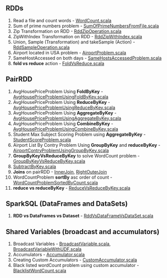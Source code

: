 ## RDDs
1. Read a file and count words - [WordCount.scala](https://github.com/thedevd/techBlog/blob/master/sparkexamples/src/main/scala/com/thedevd/sparkexamples/rdd/WordCount.scala)
2. Sum of prime numbers problem - [SumOfPrimeNumbersFromFile.scala](https://github.com/thedevd/techBlog/blob/master/sparkexamples/src/main/scala/com/thedevd/sparkexamples/rdd/SumOfPrimeNumbersFromFile.scala)
3. Zip Transformation on RDD - [RddZipOperation.scala](https://github.com/thedevd/techBlog/blob/master/sparkexamples/src/main/scala/com/thedevd/sparkexamples/rdd/RddZipOperation.scala)
4. ZipWithIndex Transformation on RDD - [RddZipWithIndex.scala](https://github.com/thedevd/techBlog/blob/master/sparkexamples/src/main/scala/com/thedevd/sparkexamples/rdd/RddZipWithIndex.scala)
5. Union, Sample (Transformation) and takeSample (Action) - [RddSampleOperation.scala](https://github.com/thedevd/techBlog/blob/master/sparkexamples/src/main/scala/com/thedevd/sparkexamples/rdd/RddSampleOperation.scala)
6. Airport located in USA problem - [AirportProblem.scala](https://github.com/thedevd/techBlog/blob/master/sparkexamples/src/main/scala/com/thedevd/sparkexamples/rdd/AirportProblem.scala)
7. SameHostAccessed on both days - [SameHostsAccessedProblem.scala](https://github.com/thedevd/techBlog/blob/master/sparkexamples/src/main/scala/com/thedevd/sparkexamples/rdd/SameHostsAccessedProblem.scala)
8. **fold vs reduce** action - [FoldVsReduce.scala](https://github.com/thedevd/techBlog/blob/master/sparkexamples/src/main/scala/com/thedevd/sparkexamples/differences/FoldVsReduce.scala)

## PairRDD
1. AvgHousePriceProblem Using **FoldByKey** - [AvgHousePriceProblemUsingFoldByKey.scala](https://github.com/thedevd/techBlog/blob/master/sparkexamples/src/main/scala/com/thedevd/sparkexamples/pairRdd/aggregates/AvgHousePriceProblemUsingFoldByKey.scala)
2. AvgHousePriceProblem Using **ReduceByKey** - [AvgHousePriceProblemUsingReduceByKey.scala](https://github.com/thedevd/techBlog/blob/master/sparkexamples/src/main/scala/com/thedevd/sparkexamples/pairRdd/aggregates/AvgHousePriceProblemUsingReduceByKey.scala)
3. AvgHousePriceProblem Using **AggregateByKey** - [AvgHousePriceProblemUsingAggregateByKey.scala](https://github.com/thedevd/techBlog/blob/master/sparkexamples/src/main/scala/com/thedevd/sparkexamples/pairRdd/aggregates/AvgHousePriceProblemUsingAggregateByKey.scala)  
4. AvgHousePriceProblem Using **CombineByKey** - [AvgHousePriceProblemUsingCombineByKey.scala](https://github.com/thedevd/techBlog/blob/master/sparkexamples/src/main/scala/com/thedevd/sparkexamples/pairRdd/aggregates/AvgHousePriceProblemUsingCombineByKey.scala) 
5. Student Max Subject Scoring Problem using **AggregateByKey** - [StudentScoreProblem.scala](https://github.com/thedevd/techBlog/blob/master/sparkexamples/src/main/scala/com/thedevd/sparkexamples/pairRdd/aggregates/StudentScoreProblem.scala)
6. Airport List By Contry Problem Using **GroupByKey** and **reduceByKey** - [AirportContryProblemUsingGroupByKey.scala](https://github.com/thedevd/techBlog/blob/master/sparkexamples/src/main/scala/com/thedevd/sparkexamples/pairRdd/groupByKey/AirportContryProblemUsingGroupByKey.scala)
7. **GroupByKeyVsReduceByKey** to solve WordCount problem - [GroupByKeyVsReduceByKey.scala](https://github.com/thedevd/techBlog/blob/master/sparkexamples/src/main/scala/com/thedevd/sparkexamples/pairRdd/groupByKey/GroupByKeyVsReduceByKey.scala)
8. [SubtractByKey.scala](https://github.com/thedevd/techBlog/blob/master/sparkexamples/src/main/scala/com/thedevd/sparkexamples/pairRdd/SubtractByKey.scala)
9. **Joins** on pairRDD - [InnerJoin](https://github.com/thedevd/techBlog/blob/master/sparkexamples/src/main/scala/com/thedevd/sparkexamples/pairRdd/join/InnerJoinOnRdd.scala), [RightOuterJoin](https://github.com/thedevd/techBlog/blob/master/sparkexamples/src/main/scala/com/thedevd/sparkexamples/pairRdd/join/RightOuterJoinOnRdd.scala)
10. WordCountProblem **sortBy** asc order of count - [WordCountProblemSortedByCount.scala](https://github.com/thedevd/techBlog/blob/master/sparkexamples/src/main/scala/com/thedevd/sparkexamples/pairRdd/sort/WordCountProblemSortedByCount.scala)
11. **reduce vs reduceByKey** - [ReduceVsReduceByKey.scala](https://github.com/thedevd/techBlog/blob/master/sparkexamples/src/main/scala/com/thedevd/sparkexamples/differences/ReduceVsReduceByKey.scala)

## SparkSQL (DataFrames and DataSets)
1. **RDD vs DataFrames vs Dataset** - [RddVsDataFrameVsDataSet.scala](https://github.com/thedevd/techBlog/blob/master/sparkexamples/src/main/scala/com/thedevd/sparkexamples/sparksql/RddVsDataFrameVsDataSet.scala)

## Shared Variables (broadcast and accumulators)
1. Broadcast Variables - [BroadcastVariable.scala](https://github.com/thedevd/techBlog/blob/master/sparkexamples/src/main/scala/com/thedevd/sparkexamples/sharedvariables/BroadcastVariable.scala), [BroadcastVariableWithUDF.scala](https://github.com/thedevd/techBlog/blob/master/sparkexamples/src/main/scala/com/thedevd/sparkexamples/sharedvariables/BroadcastVariableWithUDF.scala)
2. Accumulators - [Accumulator.scala](https://github.com/thedevd/techBlog/blob/master/sparkexamples/src/main/scala/com/thedevd/sparkexamples/sharedvariables/Accumulator.scala)
3. Creating Custom Accumulators - [CustomAccumulator.scala](https://github.com/thedevd/techBlog/blob/master/sparkexamples/src/main/scala/com/thedevd/sparkexamples/sharedvariables/CustomAccumulator.scala)
4. Black listed wordCount problem using custom accumulator - [BlacklistWordCount.scala](https://github.com/thedevd/techBlog/blob/master/sparkexamples/src/main/scala/com/thedevd/sparkexamples/sharedvariables/BlacklistWordCount.scala)

